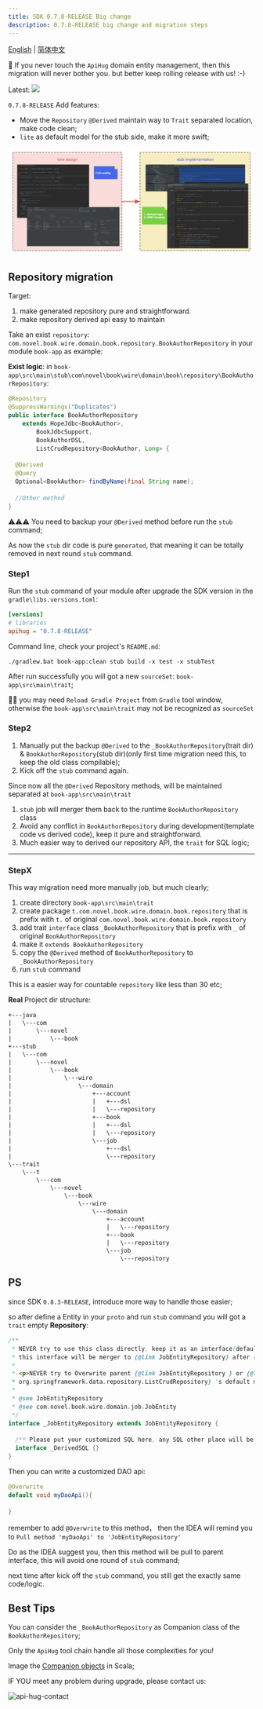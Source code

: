 ```yaml
---
title: SDK 0.7.8-RELEASE Big change
description: 0.7.8-RELEASE big change and migration steps
---
```


[English](./0.7.8.md) | [简体中文](./0.7.8_cn.md)

💁 If you never touch the `ApiHug` domain entity management, then this migration will never bother you. but better keep rolling release with us! :-)

Latest: <a target="_blank" href="https://search.maven.org/artifact/com.apihug/it-bom"><img src="https://img.shields.io/maven-central/v/com.apihug/it-bom.svg?label=Maven%20Central" /></a>


`0.7.8-RELEASE` Add features:

- Move the `Repository` `@Derived` maintain way to `Trait` separated location, make code clean;
- `lite` as default model for the stub side, make it more swift;

![domain design](../../public/image/framework/domain.jpg)

## Repository migration

Target:

1. make generated repository pure and straightforward.
2. make repository derived api easy to maintain

Take an exist `repository`: `com.novel.book.wire.domain.book.repository.BookAuthorRepository` in your module `book-app` as example:

**Exist logic**: in `book-app\src\main\stub\com\novel\book\wire\domain\book\repository\BookAuthorRepository`:

```java
@Repository
@SuppressWarnings("Duplicates")
public interface BookAuthorRepository
    extends HopeJdbc<BookAuthor>,
        BookJdbcSupport,
        BookAuthorDSL,
        ListCrudRepository<BookAuthor, Long> {

  @Derived
  @Query
  Optional<BookAuthor> findByName(final String name);

  //Other method
}
```

⚠️⚠️⚠️ You need to backup your `@Derived` method before run the `stub` command;

As now the `stub` dir code is pure `generated`, that meaning it can be totally removed in next round `stub` command.

### Step1

Run the `stub` command of your module after upgrade the SDK version in the `gradle\libs.versions.toml`:

```toml
[versions]
# libraries
apihug = "0.7.8-RELEASE"
```

Command line, check your project's `README.md`:

```shell
./gradlew.bat book-app:clean stub build -x test -x stubTest
```

After run successfully you will got a new `sourceSet`: `book-app\src\main\trait`;

💁‍♀️ you may need `Reload Gradle Project` from `Gradle` tool window, otherwise the `book-app\src\main\trait` may not be recognized as `sourceSet`

### Step2

1. Manually put the backup `@Derived` to the `_BookAuthorRepository`(trait dir) & `BookAuthorRepository`(stub dir)(only first time migration need this, to keep the old class compilable);
2. Kick off the `stub` command again.

Since now all the `@Derived` Repository methods, will be maintained separated at `book-app\src\main\trait`

1. `stub` job will merger them back to the runtime `BookAuthorRepository` class
2. Avoid any conflict in `BookAuthorRepository` during development(template code vs derived code), keep it pure and straightforward.
3. Much easier way to derived our repository API, the `trait` for SQL logic;

---

### StepX

This way migration need more manually job, but much clearly;

1. create directory `book-app\src\main\trait`
2. create package `t.com.novel.book.wire.domain.book.repository` that is prefix with `t.` of original `com.novel.book.wire.domain.book.repository`
3. add trait `interface` class `_BookAuthorRepository` that is  prefix with  `_` of original  `BookAuthorRepository`
4. make it `extends BookAuthorRepository`
5. copy the `@Derived` method of `BookAuthorRepository` to `_BookAuthorRepository`
6. run `stub` command

This is a easier way for countable `repository` like less than 30 etc;

**Real** Project dir structure:

```shell
+---java
|   \---com
|       \---novel
|           \---book
+---stub
|   \---com
|       \---novel
|           \---book
|               \---wire
|                   \---domain
|                       +---account
|                       |   +---dsl
|                       |   \---repository
|                       +---book
|                       |   +---dsl
|                       |   \---repository
|                       \---job
|                           +---dsl
|                           \---repository
\---trait
    \---t
        \---com
            \---novel
                \---book
                    \---wire
                        \---domain
                            +---account
                            |   \---repository
                            +---book
                            |   \---repository
                            \---job
                                \---repository
```

## PS

since SDK `0.8.3-RELEASE`, introduce more way to handle those easier;

so after define a Entity in your `proto` and run `stub` command you will got a `trait` empty **Repository**:

```java
/**
 * NEVER try to use this class directly, keep it as an interface(default, no public), all body of
 * this interface will be merger to {@link JobEntityRepository} after {@code stub };
 *
 * <p>NEVER try to Overwrite parent {@link JobEntityRepository } or {@link
 * org.springframework.data.repository.ListCrudRepository} 's default method!!
 *
 * @see JobEntityRepository
 * @see com.novel.book.wire.domain.job.JobEntity
 */
interface _JobEntityRepository extends JobEntityRepository {

  /** Please put your customized SQL here, any SQL other place will be dropped after merger! */
  interface _DerivedSQL {}
}
```

Then you can write a customized DAO api:

```java
@Overwrite
default void myDaoApi(){
    
}
```

remember to add `@Overwrite` to this method， then the IDEA will remind you to `Pull method 'myDaoApi' to 'JobEntityRepository'`

Do as the IDEA suggest you, then this method will be pull to parent interface, this will avoid one round of `stub` command;

next time after kick off the `stub` command, you still get the exactly same code/logic.

## Best Tips

You can consider the `_BookAuthorRepository` as Companion class of the `BookAuthorRepository`;

Only the `ApiHug` tool chain handle all those complexities for you!

Image the [Companion objects](https://docs.scala-lang.org/scala3/book/domain-modeling-tools.html#companion-objects) in Scala;

IF YOU meet any problem during upgrade, please contact us:

![api-hug-contact](../../public/image/apihug-001.gif)
